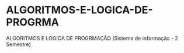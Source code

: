 # ALGORITMOS-E-LOGICA-DE-PROGRMA
 ALGORITMOS E LOGICA DE PROGRMAÇÃO (Sistema de informação - 2 Semestre)
